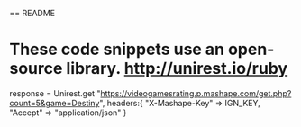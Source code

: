 == README

# These code snippets use an open-source library. http://unirest.io/ruby
response = Unirest.get "https://videogamesrating.p.mashape.com/get.php?count=5&game=Destiny",
  headers:{
    "X-Mashape-Key" => IGN_KEY,
    "Accept" => "application/json"
  }
